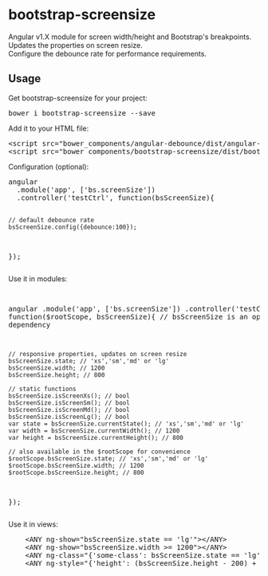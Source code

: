 # bootstrap-screensize
Angular v1.X module for screen width/height and Bootstrap's breakpoints.
<br>
Updates the properties on screen resize.
<br>
Configure the debounce rate for performance requirements.
<h2>Usage</h2>
<p>Get bootstrap-screensize for your project:</p>
<pre>bower i bootstrap-screensize --save</pre>
<p>Add it to your HTML file:</p>
<pre>
&lt;script src="bower_components/angular-debounce/dist/angular-debounce.min.js"&gt;&lt;/script&gt;
&lt;script src="bower_components/bootstrap-screensize/dist/bootstrap-screensize.min.js"&gt;&lt;/script&gt;
</pre>
<p>Configuration (optional):</p>
<pre>
angular
  .module('app', ['bs.screenSize'])
  .controller('testCtrl', function(bsScreenSize){
    
    // default debounce rate
    bsScreenSize.config({debounce:100});
    
  });
</pre>
<p>Use it in modules:</p>
<pre>

angular
  .module('app', ['bs.screenSize'])
  .controller('testCtrl', function($rootScope, bsScreenSize){ // bsScreenSize is an optional dependency

    // responsive properties, updates on screen resize
    bsScreenSize.state; // 'xs','sm','md' or 'lg'
    bsScreenSize.width; // 1200
    bsScreenSize.height; // 800

    // static functions
    bsScreenSize.isScreenXs(); // bool
    bsScreenSize.isScreenSm(); // bool
    bsScreenSize.isScreenMd(); // bool
    bsScreenSize.isScreenLg(); // bool
    var state = bsScreenSize.currentState(); // 'xs','sm','md' or 'lg'
    var width = bsScreenSize.currentWidth(); // 1200
    var height = bsScreenSize.currentHeight(); // 800

    // also available in the $rootScope for convenience
    $rootScope.bsScreenSize.state; // 'xs','sm','md' or 'lg'
    $rootScope.bsScreenSize.width; // 1200
    $rootScope.bsScreenSize.height; // 800
    
  });
</pre>

<p>Use it in views:</p>
<pre>
    &lt;ANY ng-show="bsScreenSize.state == 'lg'"&gt;&lt;/ANY&gt;
    &lt;ANY ng-show="bsScreenSize.width >= 1200"&gt;&lt;/ANY&gt;
    &lt;ANY ng-class="{'some-class': bsScreenSize.state == 'lg'}"&gt;&lt;/ANY&gt;
    &lt;ANY ng-style="{'height': (bsScreenSize.height - 200) + 'px', 'margin-top': (bsScreenSize.state == 'xs')?'0':'10px' }"&gt;&lt;/ANY&gt;
</pre>
